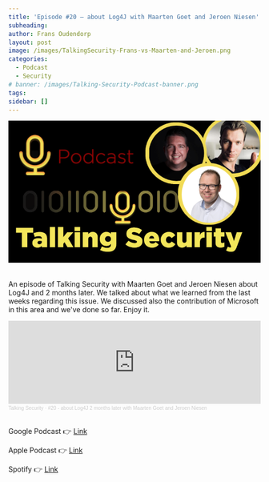 ```yaml
---
title: 'Episode #20 – about Log4J with Maarten Goet and Jeroen Niesen'
subheading: 
author: Frans Oudendorp
layout: post
image: /images/TalkingSecurity-Frans-vs-Maarten-and-Jeroen.png
categories:
  - Podcast
  - Security
# banner: /images/Talking-Security-Podcast-banner.png
tags: 
sidebar: []
---
```



<div>
  <img width="600" src="/images/TalkingSecurity-Frans-vs-Maarten-and-Jeroen.png" >
</div> <br>

An episode of Talking Security with Maarten Goet and Jeroen Niesen about Log4J and 2 months later. We talked about what we learned from the last weeks regarding this issue. We discussed also the contribution of Microsoft in this area and we've done so far. Enjoy it.

<iframe width="100%" height="166" scrolling="no" frameborder="no" allow="autoplay" src="https://w.soundcloud.com/player/?url=https%3A//api.soundcloud.com/tracks/1203877492&color=%23220414&auto_play=false&hide_related=false&show_comments=true&show_user=true&show_reposts=false&show_teaser=true"></iframe><div style="font-size: 10px; color: #cccccc;line-break: anywhere;word-break: normal;overflow: hidden;white-space: nowrap;text-overflow: ellipsis; font-family: Interstate,Lucida Grande,Lucida Sans Unicode,Lucida Sans,Garuda,Verdana,Tahoma,sans-serif;font-weight: 100;"><a href="https://soundcloud.com/talkingsecurity" title="Talking Security" target="_blank" style="color: #cccccc; text-decoration: none;">Talking Security</a> · <a href="https://soundcloud.com/talkingsecurity/20-about-log4j-2-months-later-with-maarten-goet-and-jeroen-niesen" title="#20 - about Log4J 2 months later with Maarten Goet and Jeroen Niesen" target="_blank" style="color: #cccccc; text-decoration: none;">#20 - about Log4J 2 months later with Maarten Goet and Jeroen Niesen</a></div><br>






Google Podcast 👉 [Link](https://podcasts.google.com/feed/aHR0cHM6Ly9mZWVkcy5zb3VuZGNsb3VkLmNvbS91c2Vycy9zb3VuZGNsb3VkOnVzZXJzOjczODM1MDU4MS9zb3VuZHMucnNz/episode/dGFnOnNvdW5kY2xvdWQsMjAxMDp0cmFja3MvMTIwMzg3NzQ5Mg?sa=X&ved=0CAgQuIEEahcKEwjw7Iuu9c71AhUAAAAAHQAAAAAQDg)

Apple Podcast 👉 [Link](https://podcasts.apple.com/nl/podcast/20-about-log4j-2-months-later-with-maarten-goet-and/id1489282005?i=1000549032175)

Spotify 👉 [Link](https://open.spotify.com/episode/3K3E5GhNGDIozW8UipbuNg?si=eyhwuc2kTs-w42Ns-Z_wKA)